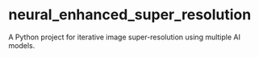 # neural_enhanced_super_resolution
 A Python project for iterative image super-resolution using multiple AI models.

